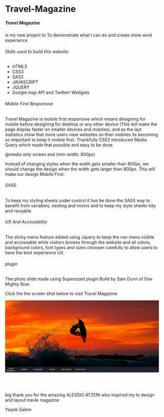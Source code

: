 <h1> Travel-Magazine</h1>

<h5>Travel Magazine </h5>is my new project to To demonstrate what I can do and create more work experience 

<h6> Skills used to build this website: </h6>
<ul>
<li> HTML5 </li>
<li> CSS3 </li>
<li> SASS </li>
<li> JAVASCRIPT </li>
<li> JQUERY </li>
<li> Google map API and Twitterr Wedgets </li>
</ul>

<h6> Mobile First Responsive </h6>
<p> Travel Magazine is mobile first responsive which means designing for mobile before designing for desktop or any other device (This will make the page display faster on smaller devices and mobiles). and as the last statistics show that more users view websites on thier mobiles its becoming so important to keep it mobile first. Thankfully CSS3 introduced Media Query which made that possible and easy to be done. </p>

<p> @media only screen and (min-width: 800px)</p>

Instead of changing styles when the width gets smaller than 800px, we should change the design when the width gets larger than 800px. This will make our design Mobile First.

<h6>SASS </h6>

<p> To keep my styling sheets under control it has be done the SASS way  to benefit from variables, nesting and mixins and to keep my style sheets tidy and reusable</p>

<h6>UX And Accessibility </h6>
The sticky menu feature added using Jquery to keep the nav menu visible and accessable while visitors browes through the website and all colors, background colors, font types and sizes choosen carefully to allow users to have the best experience UX.
<h6>plugin </h6>
<p>The photo slide made using Supersized plugin Build by Sam Dunn of One Mighty Roar.</p>
<p>Click the the screen shot below to visit Travel Magazine </p>
<a href = "http://217.199.187.67/travelmagazine.com/"  target = "_blank"><img src = "images/travelmagazine3.png"> </a>

<br><br>

<p> big thank you for the amazing ALESSIO ATZENI who inspired my to design and layout travle magazine </p>


<p> Yaqob Salem </p>
